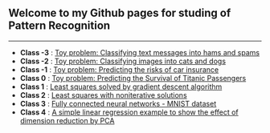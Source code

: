## Welcome to my Github pages for studing of Pattern Recognition

---
-  **Class -3** : [Toy problem: Classifying text messages into hams and spams](https://github.com/haitaozhao/Python-Examples-for-Pattern-Recognition/tree/master/-3%20Toy%20problem%20-%20Predcting%20Ham%20or%20Spam)
-  **Class -2** : [Toy problem: Classifying images into cats and dogs](https://github.com/haitaozhao/Python-Examples-for-Pattern-Recognition/tree/master/-2%20Toy%20problem%20-%20Predcting%20Cat%20or%20Dog)
-  **Class -1** : [Toy problem: Predicting the risks of car insurance](https://github.com/haitaozhao/Python-Examples-for-Pattern-Recognition/tree/master/-1%20Toy%20problem%20-%20Predicting%20the%20car%20insurance%20risk) 
-  **Class  0** : [Toy problem: Predicting the Survival of Titanic Passengers](https://github.com/haitaozhao/Python-Examples-for-Pattern-Recognition/tree/master/0%20Toy%20problem%20-%20Predicting%20the%20Survival%20of%20Titanic%20Passengers) 
-  **Class  1** : [Least squares solved by gradient descent algorithm](https://github.com/haitaozhao/Python-Examples-for-Pattern-Recognition/tree/master/1%20Least%20squares%20-%20with%20gradient%20descent%20algorithm)
-  **Class  2** : [Least squares with noniterative solutions](https://github.com/haitaozhao/Python-Examples-for-Pattern-Recognition/commit/90ec283460327e796459302aa5f7707bcb850efa)
-  **Class  3** : [Fully connected neural networks - MNIST dataset](https://github.com/haitaozhao/Python-Examples-for-Pattern-Recognition/tree/master/3%20Fully%20connected%20neural%20networks%20-%20MNIST%20dataset)
-  **Class  4** : [A simple linear regression example to show the effect of dimension reduction by PCA](https://github.com/haitaozhao/Python-Examples-for-Pattern-Recognition/tree/master/4%20Example%20of%20PCA%20for%20Dimension%20Reduction)







